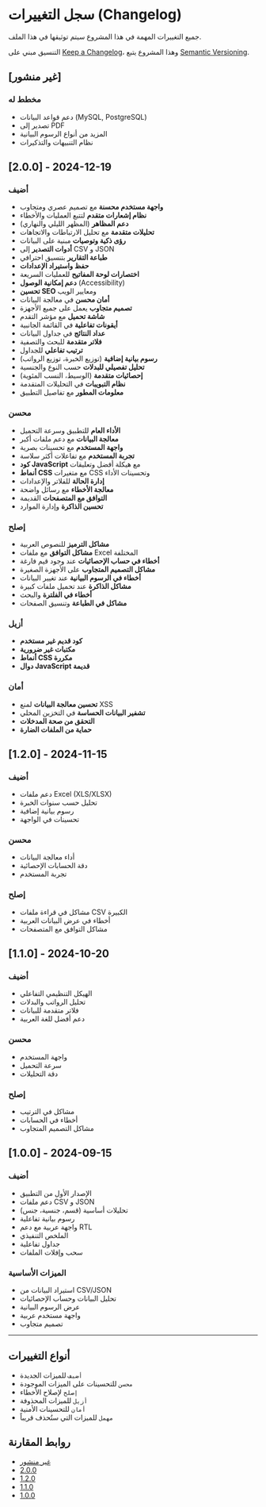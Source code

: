 # سجل التغييرات (Changelog)

جميع التغييرات المهمة في هذا المشروع سيتم توثيقها في هذا الملف.

التنسيق مبني على [Keep a Changelog](https://keepachangelog.com/en/1.0.0/)،
وهذا المشروع يتبع [Semantic Versioning](https://semver.org/spec/v2.0.0.html).

## [غير منشور]

### مخطط له
- دعم قواعد البيانات (MySQL, PostgreSQL)
- تصدير إلى PDF
- المزيد من أنواع الرسوم البيانية
- نظام التنبيهات والتذكيرات

## [2.0.0] - 2024-12-19

### أضيف
- **واجهة مستخدم محسنة** مع تصميم عصري ومتجاوب
- **نظام إشعارات متقدم** لتتبع العمليات والأخطاء
- **دعم المظاهر** (المظهر الليلي والنهاري)
- **تحليلات متقدمة** مع تحليل الارتباطات والاتجاهات
- **رؤى ذكية وتوصيات** مبنية على البيانات
- **أدوات التصدير** إلى CSV و JSON
- **طباعة التقارير** بتنسيق احترافي
- **حفظ واستيراد الإعدادات**
- **اختصارات لوحة المفاتيح** للعمليات السريعة
- **دعم إمكانية الوصول** (Accessibility)
- **تحسين SEO** ومعايير الويب
- **أمان محسن** في معالجة البيانات
- **تصميم متجاوب** يعمل على جميع الأجهزة
- **شاشة تحميل** مع مؤشر التقدم
- **أيقونات تفاعلية** في القائمة الجانبية
- **عداد النتائج** في جداول البيانات
- **فلاتر متقدمة** للبحث والتصفية
- **ترتيب تفاعلي** للجداول
- **رسوم بيانية إضافية** (توزيع الخبرة، توزيع الرواتب)
- **تحليل تفصيلي للبدلات** حسب النوع والجنسية
- **إحصائيات متقدمة** (الوسيط، النسب المئوية)
- **نظام التبويبات** في التحليلات المتقدمة
- **معلومات المطور** مع تفاصيل التطبيق

### محسن
- **الأداء العام** للتطبيق وسرعة التحميل
- **معالجة البيانات** مع دعم ملفات أكبر
- **واجهة المستخدم** مع تحسينات بصرية
- **تجربة المستخدم** مع تفاعلات أكثر سلاسة
- **كود JavaScript** مع هيكلة أفضل وتعليقات
- **أنماط CSS** مع متغيرات CSS وتحسينات الأداء
- **إدارة الحالة** للفلاتر والإعدادات
- **معالجة الأخطاء** مع رسائل واضحة
- **التوافق مع المتصفحات** القديمة
- **تحسين الذاكرة** وإدارة الموارد

### إصلح
- **مشاكل الترميز** للنصوص العربية
- **مشاكل التوافق** مع ملفات Excel المختلفة
- **أخطاء في حساب الإحصائيات** عند وجود قيم فارغة
- **مشاكل التصميم المتجاوب** على الأجهزة الصغيرة
- **أخطاء في الرسوم البيانية** عند تغيير البيانات
- **مشاكل الذاكرة** عند تحميل ملفات كبيرة
- **أخطاء في الفلترة** والبحث
- **مشاكل في الطباعة** وتنسيق الصفحات

### أزيل
- **كود قديم غير مستخدم**
- **مكتبات غير ضرورية**
- **أنماط CSS مكررة**
- **دوال JavaScript قديمة**

### أمان
- **تحسين معالجة البيانات** لمنع XSS
- **تشفير البيانات الحساسة** في التخزين المحلي
- **التحقق من صحة المدخلات**
- **حماية من الملفات الضارة**

## [1.2.0] - 2024-11-15

### أضيف
- دعم ملفات Excel (XLS/XLSX)
- تحليل حسب سنوات الخبرة
- رسوم بيانية إضافية
- تحسينات في الواجهة

### محسن
- أداء معالجة البيانات
- دقة الحسابات الإحصائية
- تجربة المستخدم

### إصلح
- مشاكل في قراءة ملفات CSV الكبيرة
- أخطاء في عرض البيانات العربية
- مشاكل التوافق مع المتصفحات

## [1.1.0] - 2024-10-20

### أضيف
- الهيكل التنظيمي التفاعلي
- تحليل الرواتب والبدلات
- فلاتر متقدمة للبيانات
- دعم أفضل للغة العربية

### محسن
- واجهة المستخدم
- سرعة التحميل
- دقة التحليلات

### إصلح
- مشاكل في الترتيب
- أخطاء في الحسابات
- مشاكل التصميم المتجاوب

## [1.0.0] - 2024-09-15

### أضيف
- الإصدار الأول من التطبيق
- دعم ملفات CSV و JSON
- تحليلات أساسية (قسم، جنسية، جنس)
- رسوم بيانية تفاعلية
- واجهة عربية مع دعم RTL
- الملخص التنفيذي
- جداول تفاعلية
- سحب وإفلات الملفات

### الميزات الأساسية
- استيراد البيانات من CSV/JSON
- تحليل البيانات وحساب الإحصائيات
- عرض الرسوم البيانية
- واجهة مستخدم عربية
- تصميم متجاوب

---

## أنواع التغييرات

- `أضيف` للميزات الجديدة
- `محسن` للتحسينات على الميزات الموجودة
- `إصلح` لإصلاح الأخطاء
- `أزيل` للميزات المحذوفة
- `أمان` للتحسينات الأمنية
- `مهمل` للميزات التي ستُحذف قريباً

## روابط المقارنة

- [غير منشور](https://github.com/mohamedmarouk55/Employee-Analytics/compare/v2.0.0...HEAD)
- [2.0.0](https://github.com/mohamedmarouk55/Employee-Analytics/compare/v1.2.0...v2.0.0)
- [1.2.0](https://github.com/mohamedmarouk55/Employee-Analytics/compare/v1.1.0...v1.2.0)
- [1.1.0](https://github.com/mohamedmarouk55/Employee-Analytics/compare/v1.0.0...v1.1.0)
- [1.0.0](https://github.com/mohamedmarouk55/Employee-Analytics/releases/tag/v1.0.0)